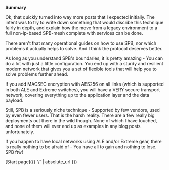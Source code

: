**Summary**

Ok, that quickly turned into way more posts that I expected initially. The intent was to try to write down something that would discribe this technique fairly in depth, and explain how the move from a legacy environment to a full non-ip-based SPB-mesh complete with services can be done. 

There aren't that many operational guides on how to use SPB, nor which problems it actually helps to solve. And I think the protocol deserves better. 

As long as you understand SPB's boundaries, it is pretty amazing - You can do a lot with just a little configuration. You end up with a sturdy and resilient modern network that gives you a set of flexible tools that will help you to solve problems further ahead. 

If you add MACSEC encryption with AES256 on all links (which is supported in both ALE and Extreme switches), you will have a VERY secure transport network, covering everything up to the application layer and the data payload.

Still, SPB is a seriously niche technique - Supported by few vendors, used by even fewer users. That is the harsh reality. There are a few really big deployments out there in the wild though. None of which I have touched, and none of them will ever end up as examples in any blog posts unfortunately.

If you happen to have local networks using ALE and/or Extreme gear, there is really nothing to be afraid of - You have all to gain and nothing to lose. SPB ftw!

[Start page]({{ '/' | absolute_url }})